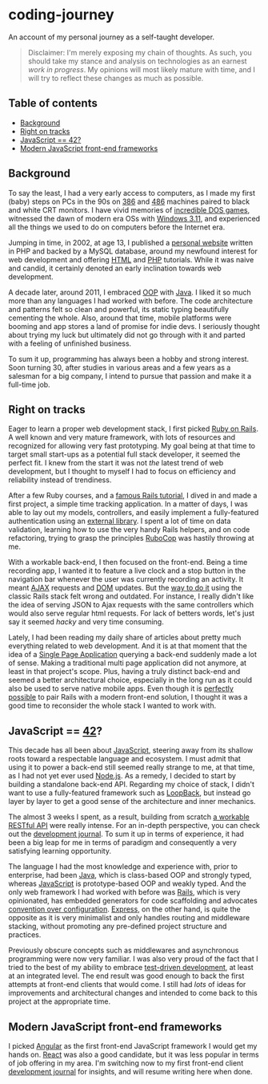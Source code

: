 # coding-journey

An account of my personal journey as a self-taught developer.

> Disclaimer: I'm merely exposing my chain of thoughts. As such, you should take my stance and analysis on technologies as an earnest *work in progress*. My opinions will most likely mature with time, and I will try to reflect these changes as much as possible.

## Table of contents

- [Background](#background)
- [Right on tracks](#right-on-tracks)
- [JavaScript == 42?](#javascript--42)
- [Modern JavaScript front-end frameworks](#modern-javascript-front-end-frameworks)

## Background

To say the least, I had a very early access to computers, as I made my first (baby) steps on PCs in the 90s on [386](https://en.wikipedia.org/wiki/Intel_80386) and [486](https://en.wikipedia.org/wiki/Intel_80486) machines paired to black and white CRT monitors. I have vivid memories of [incredible DOS games](https://en.wikipedia.org/wiki/Day_of_the_Tentacle), witnessed the dawn of modern era OSs with [Windows 3.11](https://en.wikipedia.org/wiki/Windows_3.1x), and experienced all the things we used to do on computers before the Internet era.

Jumping in time, in 2002, at age 13, I published a [personal website](https://web.archive.org/web/20030205181607/http://webmastheur.free.fr/) written in PHP and backed by a MySQL database, around my newfound interest for web development and offering [HTML](https://web.archive.org/web/20040604235747/http://webmastheur.free.fr:80/?page=html&rub=tutos) and [PHP](https://web.archive.org/web/20040604235747/http://webmastheur.free.fr:80/?page=php&rub=tutos) tutorials. While it was naive and candid, it certainly denoted an early inclination towards web development.

A decade later, around 2011, I embraced [OOP](https://en.wikipedia.org/wiki/Object-oriented_programming) with [Java](https://en.wikipedia.org/wiki/Java_(programming_language)). I liked it so much more than any languages I had worked with before. The code architecture and patterns felt so clean and powerful, its static typing beautifully cementing the whole. Also, around that time, mobile platforms were booming and app stores a land of promise for indie devs. I seriously thought about trying my luck but ultimately did not go through with it and parted with a feeling of unfinished business.

To sum it up, programming has always been a hobby and strong interest. Soon turning 30, after studies in various areas and a few years as a salesman for a big company, I intend to pursue that passion and make it a full-time job.

## Right on tracks

Eager to learn a proper web development stack, I first picked [Ruby on Rails](https://rubyonrails.org/). A well known and very mature framework, with lots of resources and recognized for allowing very fast prototyping. My goal being at that time to target small start-ups as a potential full stack developer, it seemed the perfect fit. I knew from the start it was not *the* latest trend of web development, but I thought to myself I had to focus on efficiency and reliability instead of trendiness.

After a few Ruby courses, and a [famous Rails tutorial](https://www.railstutorial.org/book), I dived in and made a first project, a simple time tracking application. In a matter of days, I was able to lay out my models, controllers, and easily implement a fully-featured authentication using an [external library](https://github.com/plataformatec/devise). I spent a lot of time on data validation, learning how to use the very handy Rails helpers, and on code refactoring, trying to grasp the principles [RuboCop](https://github.com/rubocop-hq/rubocop) was hastily throwing at me.

With a workable back-end, I then focused on the front-end. Being a time recording app, I wanted it to feature a live clock and a stop button in the navigation bar whenever the user was currently recording an activity. It meant [AJAX](https://en.wikipedia.org/wiki/Ajax_(programming)) requests and [DOM](https://en.wikipedia.org/wiki/Document_Object_Model) updates. But the [way to do it](https://guides.rubyonrails.org/working_with_javascript_in_rails.html) using the classic Rails stack felt wrong and outdated. For instance, I really didn't like the idea of serving JSON to Ajax requests with the same controllers which would also serve regular html requests. For lack of betters words, let's just say it seemed *hacky* and very time consuming.

Lately, I had been reading my daily share of articles about pretty much everything related to web development. And it is at that moment that the idea of a [Single Page Application](https://en.wikipedia.org/wiki/Single-page_application) querying a back-end suddenly made a lot of sense. Making a traditional multi page application did not anymore, at least in that project's scope. Plus, having a truly distinct back-end and seemed a better architectural choice, especially in the long run as it could also be used to serve native mobile apps. Even though it is [perfectly possible](https://evilmartians.com/chronicles/evil-front-part-1) to pair Rails with a modern front-end solution, I thought it was a good time to reconsider the whole stack I wanted to work with.

## JavaScript == [42](https://www.google.com/search?q=the+answer+to+life+the+universe+and+everything)?

This decade has all been about [JavaScript](https://en.wikipedia.org/wiki/JavaScript), steering away from its shallow roots toward a respectable language and ecosystem. I must admit that using it to power a back-end still seemed really strange to me, at that time, as I had not yet ever used [Node.js](https://nodejs.org/en/). As a remedy, I decided to start by building a standalone back-end API. Regarding my choice of stack, I didn't want to use a fully-featured framework such as [LoopBack](http://v4.loopback.io/), but instead go layer by layer to get a good sense of the architecture and inner mechanics.

The almost 3 weeks I spent, as a result, building from scratch [a workable RESTful API](https://github.com/stoneLeaf/timeflies-backend) were really intense. For an in-depth perspective, you can check out the [development journal](https://github.com/stoneLeaf/timeflies-backend#development-journal). To sum it up in terms of experience, it had been a big leap for me in terms of paradigm and consequently a very satisfying learning opportunity.

The language I had the most knowledge and experience with, prior to enterprise, had been [Java](https://en.wikipedia.org/wiki/Java_(programming_language)), which is class-based OOP and strongly typed, whereas [JavaScript](https://en.wikipedia.org/wiki/JavaScript) is prototype-based OOP and weakly typed. And the only web framework I had worked with before was [Rails](https://en.wikipedia.org/wiki/Ruby_on_Rails), which is very opinionated, has embedded generators for code scaffolding and advocates [convention over configuration](https://en.wikipedia.org/wiki/Convention_over_configuration). [Express](https://expressjs.com/), on the other hand, is quite the opposite as it is very minimalist and only handles routing and middleware stacking, without promoting any pre-defined project structure and practices.

Previously obscure concepts such as middlewares and asynchronous programming were now very familiar. I was also very proud of the fact that I tried to the best of my ability to embrace [test-driven development](https://en.wikipedia.org/wiki/Test-driven_development), at least at an integrated level. The end result was good enough to back the first attempts at front-end clients that would come. I still had *lots* of ideas for improvements and architectural changes and intended to come back to this project at the appropriate time.

## Modern JavaScript front-end frameworks

I picked [Angular](https://angular.io/) as the first front-end JavaScript framework I would get my hands on. [React](https://reactjs.org/) was also a good candidate, but it was less popular in terms of job offering in my area. I'm switching now to my first front-end client [development journal](https://github.com/stoneLeaf/timeflies-angular#development-journal) for insights, and will resume writing here when done.
